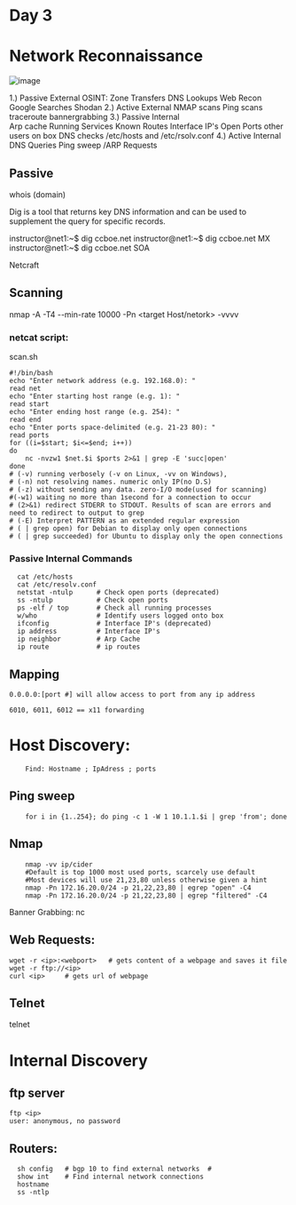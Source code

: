 # Day 3
# Network Reconnaissance

![image](https://github.com/SoulPiercer/COSC-Notes/assets/108113301/3da8dd9b-467e-478b-8477-64be5a3afe85)


1.) Passive External
    OSINT:
      Zone Transfers
      DNS Lookups
      Web Recon
      Google Searches
      Shodan
2.) Active External
    NMAP scans
    Ping scans
    traceroute
    bannergrabbing
3.) Passive Internal  
    Arp cache
    Running Services
    Known Routes
    Interface IP's
    Open Ports
    other users on box
    DNS checks /etc/hosts
    and /etc/rsolv.conf
4.) Active Internal
    DNS Queries
    Ping sweep /ARP Requests

## Passive

whois (domain)


Dig is a tool that returns key DNS information and can be used to supplement the query for specific records.

instructor@net1:~$ dig ccboe.net
instructor@net1:~$ dig ccboe.net MX
instructor@net1:~$ dig ccboe.net SOA

Netcraft

## Scanning
nmap -A -T4 --min-rate 10000 -Pn <target Host/netork> -vvvv

### netcat script:
scan.sh

    #!/bin/bash
    echo "Enter network address (e.g. 192.168.0): "
    read net
    echo "Enter starting host range (e.g. 1): "
    read start
    echo "Enter ending host range (e.g. 254): "
    read end
    echo "Enter ports space-delimited (e.g. 21-23 80): "
    read ports
    for ((i=$start; $i<=$end; i++))
    do
        nc -nvzw1 $net.$i $ports 2>&1 | grep -E 'succ|open'
    done
    # (-v) running verbosely (-v on Linux, -vv on Windows),
    # (-n) not resolving names. numeric only IP(no D.S)
    # (-z) without sending any data. zero-I/O mode(used for scanning)
    #(-w1) waiting no more than 1second for a connection to occur
    # (2>&1) redirect STDERR to STDOUT. Results of scan are errors and need to redirect to output to grep
    # (-E) Interpret PATTERN as an extended regular expression
    # ( | grep open) for Debian to display only open connections
    # ( | grep succeeded) for Ubuntu to display only the open connections

### Passive Internal Commands
      cat /etc/hosts
      cat /etc/resolv.conf
      netstat -ntulp      # Check open ports (deprecated)
      ss -ntulp           # Check open ports
      ps -elf / top       # Check all running processes
      w/who               # Identify users logged onto box
      ifconfig            # Interface IP's (deprecated)
      ip address          # Interface IP's
      ip neighbor         # Arp Cache
      ip route            # ip routes

## Mapping

    0.0.0.0:[port #] will allow access to port from any ip address
    
    6010, 6011, 6012 == x11 forwarding

# Host Discovery: 
        Find: Hostname ; IpAdress ; ports

## Ping sweep
        for i in {1..254}; do ping -c 1 -W 1 10.1.1.$i | grep 'from'; done
## Nmap
        nmap -vv ip/cider
        #Default is top 1000 most used ports, scarcely use default
        #Most devices will use 21,23,80 unless otherwise given a hint
        nmap -Pn 172.16.20.0/24 -p 21,22,23,80 | egrep "open" -C4
        nmap -Pn 172.16.20.0/24 -p 21,22,23,80 | egrep "filtered" -C4

Banner Grabbing:
  nc  <ip> <port>

## Web Requests:
    wget -r <ip>:<webport>   # gets content of a webpage and saves it file
    wget -r ftp://<ip>
    curl <ip>     # gets url of webpage
## Telnet
telnet <alternate Port>
# Internal Discovery

## ftp server
    ftp <ip>
    user: anonymous, no password
## Routers:
      sh config   # bgp 10 to find external networks  # 
      show int    # Find internal network connections
      hostname
      ss -ntlp
      
